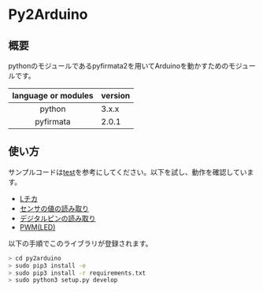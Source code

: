 # Py2Arduino

## 概要

pythonのモジュールであるpyfirmata2を用いてArduinoを動かすためのモジュールです。

| language or modules | version |
| :-----------------: | ------- |
|       python        | 3.x.x   |
|      pyfirmata      | 2.0.1   |

## 使い方

サンプルコードは[test](test)を参考にしてください。以下を試し、動作を確認しています。

- [Lチカ](test/test_digitalwrite.py)
- [センサの値の読み取り](test/test_analogread.py)
- [デジタルピンの読み取り](test/test_digitalread.py)
- [PWM(LED)](test/test_pwm.py)



以下の手順でこのライブラリが登録されます。

```bash
> cd py2arduino
> sudo pip3 install -e
> sudo pip3 install -r requirements.txt
> sudo python3 setup.py develop
```



